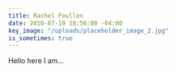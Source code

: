 ```yaml
---
title: Rachel Foullon
date: 2016-07-19 18:56:00 -04:00
key_image: "/uploads/placeholder_image_2.jpg"
is_sometimes: true
---
```


Hello here I am...